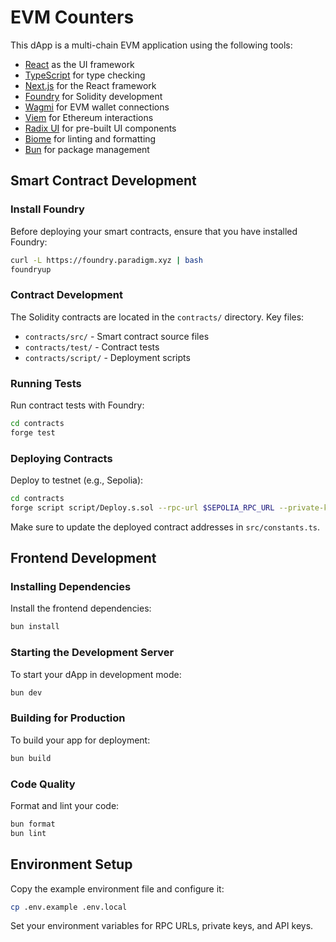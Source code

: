 # EVM Counters

This dApp is a multi-chain EVM application using the following tools:

- [React](https://react.dev/) as the UI framework
- [TypeScript](https://www.typescriptlang.org/) for type checking
- [Next.js](https://nextjs.org/) for the React framework
- [Foundry](https://getfoundry.sh/) for Solidity development
- [Wagmi](https://wagmi.sh/) for EVM wallet connections
- [Viem](https://viem.sh/) for Ethereum interactions
- [Radix UI](https://www.radix-ui.com/) for pre-built UI components
- [Biome](https://biomejs.dev/) for linting and formatting
- [Bun](https://bun.sh/) for package management

## Smart Contract Development

### Install Foundry

Before deploying your smart contracts, ensure that you have installed Foundry:

```bash
curl -L https://foundry.paradigm.xyz | bash
foundryup
```

### Contract Development

The Solidity contracts are located in the `contracts/` directory. Key files:
- `contracts/src/` - Smart contract source files
- `contracts/test/` - Contract tests
- `contracts/script/` - Deployment scripts

### Running Tests

Run contract tests with Foundry:

```bash
cd contracts
forge test
```

### Deploying Contracts

Deploy to testnet (e.g., Sepolia):

```bash
cd contracts
forge script script/Deploy.s.sol --rpc-url $SEPOLIA_RPC_URL --private-key $PRIVATE_KEY --broadcast
```

Make sure to update the deployed contract addresses in `src/constants.ts`.

## Frontend Development

### Installing Dependencies

Install the frontend dependencies:

```bash
bun install
```

### Starting the Development Server

To start your dApp in development mode:

```bash
bun dev
```

### Building for Production

To build your app for deployment:

```bash
bun build
```

### Code Quality

Format and lint your code:

```bash
bun format
bun lint
```

## Environment Setup

Copy the example environment file and configure it:

```bash
cp .env.example .env.local
```

Set your environment variables for RPC URLs, private keys, and API keys.